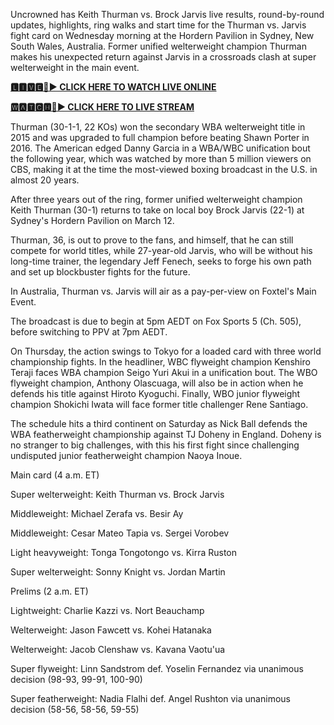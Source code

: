 
Uncrowned has Keith Thurman vs. Brock Jarvis live results, round-by-round updates, highlights, ring walks and start time for the Thurman vs. Jarvis fight card on Wednesday morning at the Hordern Pavilion in Sydney, New South Wales, Australia. Former unified welterweight champion Thurman makes his unexpected return against Jarvis in a crossroads clash at super welterweight in the main event.

**[🅻🅸🆅🅴🔴▶️ CLICK HERE TO WATCH LIVE ONLINE](https://ultimate-guide-that-u-r-looking-for.blogspot.com/2025/03/blog-post_2.html)**

**[🆆🅰🆃🅲🅷🔴▶️ CLICK HERE TO LIVE STREAM](https://ultimate-guide-that-u-r-looking-for.blogspot.com/2025/03/blog-post_2.html)**


Thurman (30-1-1, 22 KOs) won the secondary WBA welterweight title in 2015 and was upgraded to full champion before beating Shawn Porter in 2016. The American edged Danny Garcia in a WBA/WBC unification bout the following year, which was watched by more than 5 million viewers on CBS, making it at the time the most-viewed boxing broadcast in the U.S. in almost 20 years.

After three years out of the ring, former unified welterweight champion Keith Thurman (30-1) returns to take on local boy Brock Jarvis (22-1) at Sydney's Hordern Pavilion on March 12.

Thurman, 36, is out to prove to the fans, and himself, that he can still compete for world titles, while 27-year-old Jarvis, who will be without his long-time trainer, the legendary Jeff Fenech, seeks to forge his own path and set up blockbuster fights for the future.

In Australia, Thurman vs. Jarvis will air as a pay-per-view on Foxtel's Main Event.

The broadcast is due to begin at 5pm AEDT on Fox Sports 5 (Ch. 505), before switching to PPV at 7pm AEDT.

On Thursday, the action swings to Tokyo for a loaded card with three world championship fights. In the headliner, WBC flyweight champion Kenshiro Teraji faces WBA champion Seigo Yuri Akui in a unification bout. The WBO flyweight champion, Anthony Olascuaga, will also be in action when he defends his title against Hiroto Kyoguchi. Finally, WBO junior flyweight champion Shokichi Iwata will face former title challenger Rene Santiago.

The schedule hits a third continent on Saturday as Nick Ball defends the WBA featherweight championship against TJ Doheny in England. Doheny is no stranger to big challenges, with this his first fight since challenging undisputed junior featherweight champion Naoya Inoue.

Main card (4 a.m. ET)

Super welterweight: Keith Thurman vs. Brock Jarvis

Middleweight: Michael Zerafa vs. Besir Ay

Middleweight: Cesar Mateo Tapia vs. Sergei Vorobev

Light heavyweight: Tonga Tongotongo vs. Kirra Ruston

Super welterweight: Sonny Knight vs. Jordan Martin

Prelims (2 a.m. ET)

Lightweight: Charlie Kazzi vs. Nort Beauchamp

Welterweight: Jason Fawcett vs. Kohei Hatanaka

Welterweight: Jacob Clenshaw vs. Kavana Vaotu'ua

Super flyweight: Linn Sandstrom def. Yoselin Fernandez via unanimous decision (98-93, 99-91, 100-90)

Super featherweight: Nadia Flalhi def. Angel Rushton via unanimous decision (58-56, 58-56, 59-55)

